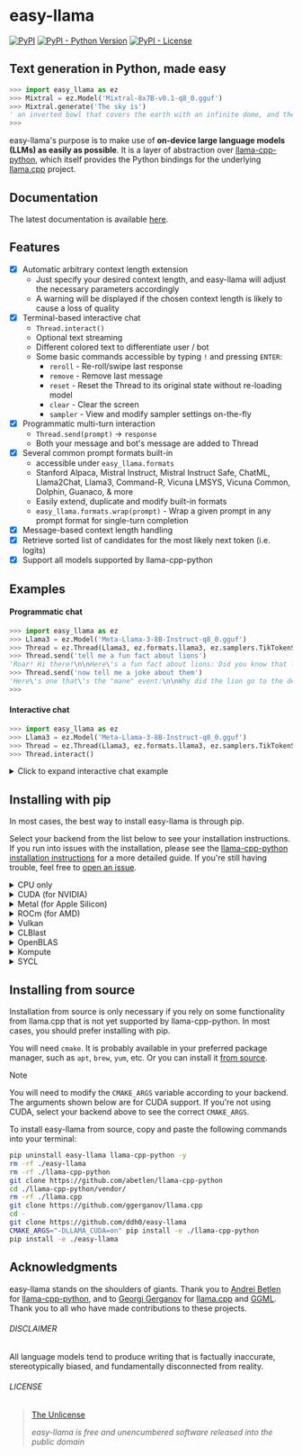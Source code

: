 # easy-llama
[![PyPI](https://img.shields.io/pypi/v/easy-llama)](https://pypi.org/project/easy-llama/)  [![PyPI - Python Version](https://img.shields.io/pypi/pyversions/easy-llama)](https://pypi.org/project/easy-llama/)  [![PyPI - License](https://img.shields.io/pypi/l/easy-llama)](https://pypi.org/project/easy-llama/)

## Text generation in Python, made easy

```python
>>> import easy_llama as ez
>>> Mixtral = ez.Model('Mixtral-8x7B-v0.1-q8_0.gguf')
>>> Mixtral.generate('The sky is')
' an inverted bowl that covers the earth with an infinite dome, and the sun, moon and stars are attached to its inside surface. The sun revolves around the earth once a day and the stars revolve around the earth at night.\n\nThis is the basic theory of the geocentric model of the universe. This model was the accepted cosmological view of the world in Ancient Greece, and was adopted by the Roman Catholic Church and was the official view of the Church until 1600.\n\nThe geocentric model was based on the writings of Aristotle and Ptolemy, and the Catholic Church accepted it as an article of faith. The Catholic Church was opposed to any views that contradicted the geocentric model, and threatened with excommunication anyone who held to the heliocentric view.\n\nThe heliocentric model of the universe was first proposed by Aristarchus of Samos in the 3rd Century BC, and was based on the observation that the planets and the moon revolve around the sun. The sun is in the center of the universe and the earth and other planets revolve around it.\n\nThe heliocentric model was not accepted by the Catholic Church, and was not accepted as a scientific theory until the 1600s.'
>>> 
```

easy-llama's purpose is to make use of **on-device large language models (LLMs) as easily as possible**. It is a layer of abstraction over [llama-cpp-python](https://github.com/abetlen/llama-cpp-python), which itself provides the Python bindings for the underlying [llama.cpp](https://github.com/ggerganov/llama.cpp) project.

## Documentation
The latest documentation is available [here](DOCS.md).

## Features
- [x] Automatic arbitrary context length extension
	- Just specify your desired context length, and easy-llama will adjust the necessary parameters accordingly
	- A warning will be displayed if the chosen context length is likely to cause a loss of quality
- [x] Terminal-based interactive chat
    - `Thread.interact()`  
	- Optional text streaming
	- Different colored text to differentiate user / bot
	- Some basic commands accessible by typing `!` and pressing `ENTER`:
		- `reroll` - Re-roll/swipe last response
		- `remove` - Remove last message
		- `reset` - Reset the Thread to its original state without re-loading model
		- `clear` - Clear the screen
		- `sampler` - View and modify sampler settings on-the-fly
- [x] Programmatic multi-turn interaction
	- `Thread.send(prompt)` -> `response`
	- Both your message and bot's message are added to Thread
- [x] Several common prompt formats built-in
  - accessible under `easy_llama.formats`
  - Stanford Alpaca, Mistral Instruct, Mistral Instruct Safe, ChatML, Llama2Chat, Llama3, Command-R, Vicuna LMSYS, Vicuna Common, Dolphin, Guanaco, & more
  - Easily extend, duplicate and modify built-in formats
  - `easy_llama.formats.wrap(prompt)` - Wrap a given prompt in any prompt format for single-turn completion
- [X] Message-based context length handling
- [X] Retrieve sorted list of candidates for the most likely next token (i.e. logits)
- [X] Support all models supported by llama-cpp-python

## Examples

#### Programmatic chat
```python
>>> import easy_llama as ez
>>> Llama3 = ez.Model('Meta-Llama-3-8B-Instruct-q8_0.gguf')
>>> Thread = ez.Thread(Llama3, ez.formats.llama3, ez.samplers.TikTokenSampling)
>>> Thread.send('tell me a fun fact about lions')
'Roar! Hi there!\n\nHere\'s a fun fact about lions: Did you know that lions are social butterflies... er, I mean, social big cats? They live in prides, which are typically made up of several females, their cubs, and one or more males. But here\'s the cool part: lionesses often give each other "grooming massages" by licking and nuzzling each other to strengthen their bonds and show affection! Who knew lions could be so... pampered?\n\nWant to learn more fun facts about lions?'
>>> Thread.send('now tell me a joke about them')
'Here\'s one that\'s the "mane" event:\n\nWhy did the lion go to the dentist?\n\nBecause it had a ROAR-ing toothache! (get it?)\n\nHope that made you roar with laughter! Do you want another one?'
>>> 
```

#### Interactive chat
```python
>>> import easy_llama as ez
>>> Llama3 = ez.Model('Meta-Llama-3-8B-Instruct-q8_0.gguf')
>>> Thread = ez.Thread(Llama3, ez.formats.llama3, ez.samplers.TikTokenSampling)
>>> Thread.interact()
```

<details>
<summary>Click to expand interactive chat example</summary>

In practice, the prompt and the response are differentiated by color for improved readability.

```
  > What is HTML?

Hello there! I'm Llama 3, here to help you with any questions you may have.

HTML stands for HyperText Markup Language. It's the standard markup language used to create web pages. In simple terms, HTML is a way to add structure and content to a webpage, making it look and behave as intended.

HTML consists of a series of elements, represented by tags (<>). These tags are used to define different parts of a webpage, such as headings, paragraphs, images, links, forms, tables, and more. For example, the `<p>` tag is used to define a paragraph of text, while the `<img>` tag is used to add an image to a webpage.

HTML documents typically consist of:
  
1. Headings: <h1>, <h2>, <h3>, etc.
2. Paragraphs: <p>
3. Links: <a>
4. Images: <img>
5. Lists: <ul>, <ol>, <li>
6. Tables: <table>, <tr>, <td>
7. Forms: <form>, <input>, <textarea>, <select>

HTML is used in conjunction with other technologies, such as CSS (Cascading Style Sheets) for styling and JavaScript for adding interactivity to a webpage.

HTML5 is the latest version of HTML, which introduced new features like semantic elements, improved forms, and multimedia support. It's widely supported by modern web browsers and is used to build most websites on the internet today.

I hope that helps you understand what HTML is! Do you have any other questions about it?

  > How is that different from python?

Python and HTML are two completely different programming languages, with different purposes and uses. Here's a brief comparison:

**Purpose:**

* HTML (HyperText Markup Language) is used for creating the structure and content of web pages. Its primary purpose is to define the layout, format, and organization of information on the web.
* Python is a high-level, interpreted programming language that can be used for a wide range of purposes, including:
    + Web development (e.g., building web applications, scraping websites)
    + Data analysis and science
    + Machine learning and artificial intelligence
    + Automation and scripting
    + Game development

**Syntax:**

* HTML uses markup tags to define the structure and content of a webpage. It's primarily used for defining the layout and organization of information.
* Python uses indentation (spaces or tabs) to denote block-level syntax, and is typically written in a text editor or IDE.

**Programming paradigm:**

* HTML is a declarative language, meaning you describe what you want to see on the page, rather than how to achieve it. It's used for defining the structure of a webpage.
* Python is an imperative language, meaning you provide step-by-step instructions on how to solve a problem or perform a task.

**Output:**

* HTML produces an output that is rendered by web browsers, resulting in a visual representation of the content.
* Python can produce various outputs, such as:
    + Text files
    + Images
    + Audio files
    + Web pages (using frameworks like Flask or Django)
    + Data analysis results

In summary, HTML is used for creating the structure and content of web pages, while Python is a programming language that can be used for a wide range of purposes, including web development, data analysis, machine learning, and more. While they're both important tools in web development, they serve different purposes and are used in different ways.

Do you have any other questions about HTML or Python?

  > no that's it thanks

You're welcome! It was a pleasure chatting with you and helping you understand the basics of HTML. If you have any more questions or need further clarification, feel free to reach out anytime.  

Have a great day and happy coding (or web-browsing)!

  > 
```

</details>

## Installing with pip

In most cases, the best way to install easy-llama is through pip.

Select your backend from the list below to see your installation instructions. If you run into issues with the installation, please see the [llama-cpp-python installation instructions](https://github.com/abetlen/llama-cpp-python?tab=readme-ov-file#installation) for a more detailed guide. If you're still having trouble, feel free to [open an issue](https://github.com/ddh0/easy-llama/issues/new/).

<details>
<summary>CPU only</summary>

```
pip uninstall llama-cpp-python -y
pip install --upgrade easy-llama
```

</details>
<details>
<summary>CUDA (for NVIDIA)</summary>

You will need `cmake` to install easy-llama. It is probably available in your preferred package manager, such as `apt`, `brew`, `yum`, etc. Or you can install it [from source](https://cmake.org/download/).

```bash
pip uninstall llama-cpp-python -y
CMAKE_ARGS="-DLLAMA_CUDA=on" pip install --no-cache-dir llama-cpp-python 
pip install --upgrade easy-llama
```
</details>
<details>
<summary>Metal (for Apple Silicon)</summary>

You will need `cmake` to install easy-llama. It is probably available in your preferred package manager, such as `brew`. Or you can install it [from source](https://cmake.org/download/).

```bash
pip uninstall llama-cpp-python -y
CMAKE_ARGS="-DLLAMA_METAL=on" pip install --no-cache-dir llama-cpp-python 
pip install --upgrade easy-llama
```
</details>
<details>
<summary>ROCm (for AMD)</summary>

You will need `cmake` to install easy-llama. It is probably available in your preferred package manager, such as `apt`, `brew`, `yum`, etc. Or you can install it [from source](https://cmake.org/download/).

```bash
pip uninstall llama-cpp-python -y
CMAKE_ARGS="-DLLAMA_HIPBLAS=on" pip install --no-cache-dir llama-cpp-python 
pip install --upgrade easy-llama
```
</details>
<details>
<summary>Vulkan</summary>

You will need `cmake` to install easy-llama. It is probably available in your preferred package manager, such as `apt`, `brew`, `yum`, etc. Or you can install it [from source](https://cmake.org/download/).

```bash
pip uninstall llama-cpp-python -y
CMAKE_ARGS="-DLLAMA_VULKAN=on" pip install --no-cache-dir llama-cpp-python 
pip install --upgrade easy-llama
```
</details>
<details>
<summary>CLBlast</summary>

You will need `cmake` to install easy-llama. It is probably available in your preferred package manager, such as `apt`, `brew`, `yum`, etc. Or you can install it [from source](https://cmake.org/download/).

```bash
pip uninstall llama-cpp-python -y
CMAKE_ARGS="-DLLAMA_CLBLAST=on" pip install --no-cache-dir llama-cpp-python 
pip install --upgrade easy-llama
```
</details>
<details>
<summary>OpenBLAS</summary>

You will need `cmake` to install easy-llama. It is probably available in your preferred package manager, such as `apt`, `brew`, `yum`, etc. Or you can install it [from source](https://cmake.org/download/).

```bash
pip uninstall llama-cpp-python -y
CMAKE_ARGS="-DLLAMA_BLAS=ON -DLLAMA_BLAS_VENDOR=OpenBLAS" pip install --no-cache-dir llama-cpp-python 
pip install --upgrade easy-llama
```
</details>
<details>
<summary>Kompute</summary>

You will need `cmake` to install easy-llama. It is probably available in your preferred package manager, such as `apt`, `brew`, `yum`, etc. Or you can install it [from source](https://cmake.org/download/).

```bash
pip uninstall llama-cpp-python -y
CMAKE_ARGS="-DLLAMA_KOMPUTE=on" pip install --no-cache-dir llama-cpp-python 
pip install --upgrade easy-llama
```
</details>
<details>
<summary>SYCL</summary>

You will need `cmake` to install easy-llama. It is probably available in your preferred package manager, such as `apt`, `brew`, `yum`, etc. Or you can install it [from source](https://cmake.org/download/).

```bash
pip uninstall llama-cpp-python -y
source /opt/intel/oneapi/setvars.sh
CMAKE_ARGS="-DLLAMA_SYCL=on -DCMAKE_C_COMPILER=icx -DCMAKE_CXX_COMPILER=icpx" pip install --no-cache-dir llama-cpp-python 
pip install --upgrade easy-llama
```
</details>

## Installing from source

Installation from source is only necessary if you rely on some functionality from llama.cpp that is not yet supported by llama-cpp-python. In most cases, you should prefer installing with pip.

You will need `cmake`. It is probably available in your preferred package manager, such as `apt`, `brew`, `yum`, etc. Or you can install it [from source](https://cmake.org/download/).

> [!NOTE]
>
> You will need to modify the `CMAKE_ARGS` variable according to your backend. The arguments shown below are for CUDA support. If you're not using CUDA, select your backend above to see the correct `CMAKE_ARGS`.

To install easy-llama from source, copy and paste the following commands into your terminal:

```bash
pip uninstall easy-llama llama-cpp-python -y
rm -rf ./easy-llama
rm -rf ./llama-cpp-python
git clone https://github.com/abetlen/llama-cpp-python
cd ./llama-cpp-python/vendor/
rm -rf ./llama.cpp
git clone https://github.com/ggerganov/llama.cpp
cd -
git clone https://github.com/ddh0/easy-llama
CMAKE_ARGS="-DLLAMA_CUDA=on" pip install -e ./llama-cpp-python
pip install -e ./easy-llama
```

## Acknowledgments
easy-llama stands on the shoulders of giants. Thank you to [Andrei Betlen](https://github.com/abetlen) for [llama-cpp-python](https://github.com/abetlen/llama-cpp-python), and to [Georgi Gerganov](https://github.com/ggerganov) for [llama.cpp](https://github.com/ggerganov/llama.cpp) and [GGML](https://github.com/ggerganov/ggml). Thank you to all who have made contributions to these projects.

###### DISCLAIMER
All language models tend to produce writing that is factually inaccurate, stereotypically biased, and fundamentally disconnected from reality.

###### LICENSE
> [The Unlicense](LICENSE)
> 
> *easy-llama is free and unencumbered software released into the public domain*
